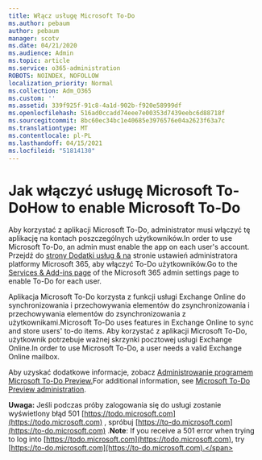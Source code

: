 ```yaml
---
title: Włącz usługę Microsoft To-Do
ms.author: pebaum
author: pebaum
manager: scotv
ms.date: 04/21/2020
ms.audience: Admin
ms.topic: article
ms.service: o365-administration
ROBOTS: NOINDEX, NOFOLLOW
localization_priority: Normal
ms.collection: Adm_O365
ms.custom: ''
ms.assetid: 339f925f-91c8-4a1d-902b-f920e58999df
ms.openlocfilehash: 516ad0ccadd74eee7e00353d7439eebc6d88718f
ms.sourcegitcommit: 8bc60ec34bc1e40685e3976576e04a2623f63a7c
ms.translationtype: MT
ms.contentlocale: pl-PL
ms.lasthandoff: 04/15/2021
ms.locfileid: "51814130"
---
```

# <a name="how-to-enable-microsoft-to-do"></a><span data-ttu-id="731cf-102">Jak włączyć usługę Microsoft To-Do</span><span class="sxs-lookup"><span data-stu-id="731cf-102">How to enable Microsoft To-Do</span></span>

<span data-ttu-id="731cf-103">Aby korzystać z aplikacji Microsoft To-Do, administrator musi włączyć tę aplikację na kontach poszczególnych użytkowników.</span><span class="sxs-lookup"><span data-stu-id="731cf-103">In order to use Microsoft To-Do, an admin must enable the app on each user's account.</span></span> <span data-ttu-id="731cf-104">Przejdź do [strony Dodatki usług &amp; na](https://portal.office.com/adminportal/home#/Settings/ServicesAndAddIns) stronie ustawień administratora platformy Microsoft 365, aby włączyć To-Do użytkowników.</span><span class="sxs-lookup"><span data-stu-id="731cf-104">Go to the [Services &amp; Add-ins page](https://portal.office.com/adminportal/home#/Settings/ServicesAndAddIns) of the Microsoft 365 admin settings page to enable To-Do for each user.</span></span>
  
<span data-ttu-id="731cf-105">Aplikacja Microsoft To-Do korzysta z funkcji usługi Exchange Online do synchronizowania i przechowywania elementów do zsynchronizowania i przechowywania elementów do zsynchronizowania z użytkownikami.</span><span class="sxs-lookup"><span data-stu-id="731cf-105">Microsoft To-Do uses features in Exchange Online to sync and store users' to-do items.</span></span> <span data-ttu-id="731cf-106">Aby korzystać z aplikacji Microsoft To-Do, użytkownik potrzebuje ważnej skrzynki pocztowej usługi Exchange Online.</span><span class="sxs-lookup"><span data-stu-id="731cf-106">In order to use Microsoft To-Do, a user needs a valid Exchange Online mailbox.</span></span>
  
<span data-ttu-id="731cf-107">Aby uzyskać dodatkowe informacje, zobacz [Administrowanie programem Microsoft To-Do Preview.](https://support.office.com/article/490c1a8c-2333-4952-8125-841afadb9620.aspx)</span><span class="sxs-lookup"><span data-stu-id="731cf-107">For additional information, see [Microsoft To-Do Preview administration](https://support.office.com/article/490c1a8c-2333-4952-8125-841afadb9620.aspx).</span></span>
  
 <span data-ttu-id="731cf-108">**Uwaga:** Jeśli podczas próby zalogowania się do usługi zostanie wyświetlony błąd 501 [https://todo.microsoft.com](https://todo.microsoft.com) , spróbuj [https://to-do.microsoft.com](https://to-do.microsoft.com) .</span><span class="sxs-lookup"><span data-stu-id="731cf-108">**Note**: If you receive a 501 error when trying to log into [https://todo.microsoft.com](https://todo.microsoft.com), try [https://to-do.microsoft.com](https://to-do.microsoft.com).</span></span>
  

